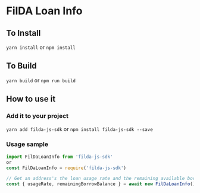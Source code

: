 # FilDA Loan Info

## To Install

`yarn install` or `npm install`

## To Build

`yarn build` or `npm run build`

## How to use it

### Add it to your project

`yarn add filda-js-sdk` or `npm install filda-js-sdk --save`

### Usage sample

``` js
import FilDaLoanInfo from 'filda-js-sdk'
or
const FilDaLoanInfo = require('filda-js-sdk')

// Get an address's the loan usage rate and the remaining available borrow balance 
const { usageRate, remainingBorrowBalance } = await new FilDaLoanInfo().availableLoanEstimation('0xADDRESS')
```
